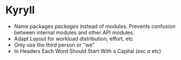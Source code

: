 # Kyryll

- Name packages *packages* instead of modules. Prevents confusion between internal modules and other API modules.
- Adapt Layout for workload distribution, effort, etc
- Only use the third person or "we"
- In Headers Each Word Should Start With a Capital (exc *a* etc)